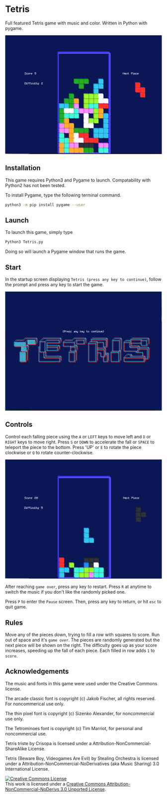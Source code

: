 # Tetris
Full featured Tetris game with music and color. Written in Python with pygame.

![Alt text](Screen1.png?raw=true "Screenshot")

## Installation
This game requires Python3 and Pygame to launch. Compatability with Python2 has not been tested.

To install Pygame, type the following terminal command.
```sh
python3 -m pip install pygame --user
```
## Launch
To launch this game, simply type
```sh
Python3 Tetris.py
```
Doing so will launch a Pygame window that runs the game. 

## Start
In the startup screen displaying `Tetris (press any key to continue)`, follow the prompt and press any key to start the game.

![Alt text](Title.png?raw=true "Title")
## Controls
Control each falling piece using the `A` or `LEFT` keys to move left and `D` or `RIGHT` keys to move right. Press `S` or `DOWN` to accelerate the fall or `SPACE` to teleport the piece to the bottom. Press 'UP' or `E` to rotate the piece clockwise or `Q` to rotate counter-clockwise. 

![Alt text](Screen2.png?raw=true "Screenshot")

After reaching `game over`, press any key to restart. Press `R` at anytime to switch the music if you don't like the randomly picked one.

Press `P` to enter the `Pause` screen. Then, press any key to return, or hit `esc` to quit game.

## Rules
Move any of the pieces down, trying to fill a row with squares to score. Run out of space and it's `game over`. The pieces are randomly generated but the next piece will be shown on the right. The difficulty goes up as your score increases, speeding up the fall of each piece. Each filled in row adds `1` to `score`.

## Acknowledgements
The music and fonts in this game were used under the Creative Commons license. 

The arcade classic font is copyright (c) Jakob Fischer,  all rights reserved. For noncommerical use only.

The thin pixel font is copyright (c) Sizenko Alexander, for noncommercial use only.

The Tetrominoes font is copyright (c) Tim Marriot, for personal and noncommercial use.

Tetris triste by Crisopa is licensed under a Attribution-NonCommercial-ShareAlike License.

Tetris (Beware Boy, Videogames Are Evil) by Stealing Orchestra is licensed under a Attribution-NonCommercial-NoDerivatives (aka Music Sharing) 3.0 International License.

<a rel="license" href="http://creativecommons.org/licenses/by-nc-nd/3.0/"><img alt="Creative Commons License" style="border-width:0" src="https://i.creativecommons.org/l/by-nc-nd/3.0/88x31.png" /></a><br />This work is licensed under a <a rel="license" href="http://creativecommons.org/licenses/by-nc-nd/3.0/">Creative Commons Attribution-NonCommercial-NoDerivs 3.0 Unported License</a>.


